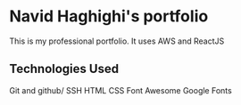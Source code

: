 # Navid Haghighi's portfolio

This is my professional portfolio. It uses AWS and ReactJS

## Technologies Used

Git and github/
SSH
HTML
CSS
Font Awesome
Google Fonts
